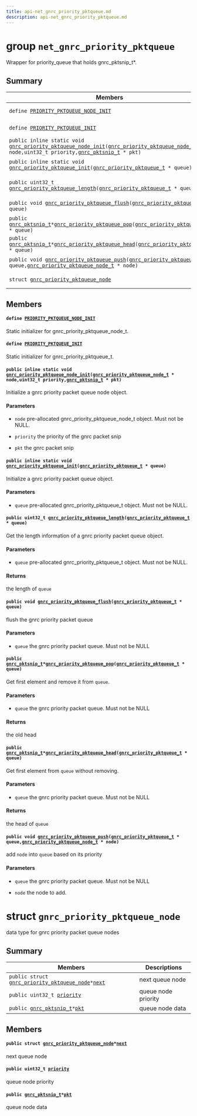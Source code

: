 ```yaml
---
title: api-net_gnrc_priority_pktqueue.md
description: api-net_gnrc_priority_pktqueue.md
---
```

# group `net_gnrc_priority_pktqueue` 

Wrapper for priority_queue that holds gnrc_pktsnip_t*.

## Summary

 Members                        | Descriptions                                
--------------------------------|---------------------------------------------
`define `[`PRIORITY_PKTQUEUE_NODE_INIT`](#group__net__gnrc__priority__pktqueue_1gafd88514633153dca817f310761ad280d)            | Static initializer for gnrc_priority_pktqueue_node_t.
`define `[`PRIORITY_PKTQUEUE_INIT`](#group__net__gnrc__priority__pktqueue_1ga77164b079a244bb59aa67195eb265b41)            | Static initializer for gnrc_priority_pktqueue_t.
`public inline static void `[`gnrc_priority_pktqueue_node_init`](#group__net__gnrc__priority__pktqueue_1ga61707b8f2f2db475a957290ae6852fdf)`(`[`gnrc_priority_pktqueue_node_t`](./doc/starlight-docs/src/content/docs/apidoc/api-undefined.md#group__net__gnrc__priority__pktqueue_1ga10b245cb3bd9484bc7cfa19632d9a221)` * node,uint32_t priority,`[`gnrc_pktsnip_t`](./doc/starlight-docs/src/content/docs/apidoc/api-undefined.md#group__net__gnrc__pkt_1ga961e6ea05309a3d69a4d96f4a2dedb63)` * pkt)`            | Initialize a gnrc priority packet queue node object.
`public inline static void `[`gnrc_priority_pktqueue_init`](#group__net__gnrc__priority__pktqueue_1ga89db31172ced67f3cf1c66ece7686415)`(`[`gnrc_priority_pktqueue_t`](./doc/starlight-docs/src/content/docs/apidoc/api-undefined.md#group__net__gnrc__priority__pktqueue_1ga08e79516f418a5e6ab046ce61248a5e1)` * queue)`            | Initialize a gnrc priority packet queue object.
`public uint32_t `[`gnrc_priority_pktqueue_length`](#group__net__gnrc__priority__pktqueue_1ga201cd721fe575fba7d7a7ea4da63724f)`(`[`gnrc_priority_pktqueue_t`](./doc/starlight-docs/src/content/docs/apidoc/api-undefined.md#group__net__gnrc__priority__pktqueue_1ga08e79516f418a5e6ab046ce61248a5e1)` * queue)`            | Get the length information of a gnrc priority packet queue object.
`public void `[`gnrc_priority_pktqueue_flush`](#group__net__gnrc__priority__pktqueue_1ga55391764c5ee23530b61a2c456c9cd22)`(`[`gnrc_priority_pktqueue_t`](./doc/starlight-docs/src/content/docs/apidoc/api-undefined.md#group__net__gnrc__priority__pktqueue_1ga08e79516f418a5e6ab046ce61248a5e1)` * queue)`            | flush the gnrc priority packet queue
`public `[`gnrc_pktsnip_t`](./doc/starlight-docs/src/content/docs/apidoc/api-undefined.md#group__net__gnrc__pkt_1ga961e6ea05309a3d69a4d96f4a2dedb63)` * `[`gnrc_priority_pktqueue_pop`](#group__net__gnrc__priority__pktqueue_1gae1cf0b17ff3374967f78c30356ff8dd9)`(`[`gnrc_priority_pktqueue_t`](./doc/starlight-docs/src/content/docs/apidoc/api-undefined.md#group__net__gnrc__priority__pktqueue_1ga08e79516f418a5e6ab046ce61248a5e1)` * queue)`            | Get first element and remove it from `queue`.
`public `[`gnrc_pktsnip_t`](./doc/starlight-docs/src/content/docs/apidoc/api-undefined.md#group__net__gnrc__pkt_1ga961e6ea05309a3d69a4d96f4a2dedb63)` * `[`gnrc_priority_pktqueue_head`](#group__net__gnrc__priority__pktqueue_1gaf5f043b11f9ca55a004c22c1c1e9f75b)`(`[`gnrc_priority_pktqueue_t`](./doc/starlight-docs/src/content/docs/apidoc/api-undefined.md#group__net__gnrc__priority__pktqueue_1ga08e79516f418a5e6ab046ce61248a5e1)` * queue)`            | Get first element from `queue` without removing.
`public void `[`gnrc_priority_pktqueue_push`](#group__net__gnrc__priority__pktqueue_1gae24a0964a96df99befead4ef2453a21c)`(`[`gnrc_priority_pktqueue_t`](./doc/starlight-docs/src/content/docs/apidoc/api-undefined.md#group__net__gnrc__priority__pktqueue_1ga08e79516f418a5e6ab046ce61248a5e1)` * queue,`[`gnrc_priority_pktqueue_node_t`](./doc/starlight-docs/src/content/docs/apidoc/api-undefined.md#group__net__gnrc__priority__pktqueue_1ga10b245cb3bd9484bc7cfa19632d9a221)` * node)`            | add `node` into `queue` based on its priority
`struct `[`gnrc_priority_pktqueue_node`](#structgnrc__priority__pktqueue__node) | data type for gnrc priority packet queue nodes

## Members

#### `define `[`PRIORITY_PKTQUEUE_NODE_INIT`](#group__net__gnrc__priority__pktqueue_1gafd88514633153dca817f310761ad280d) 

Static initializer for gnrc_priority_pktqueue_node_t.

#### `define `[`PRIORITY_PKTQUEUE_INIT`](#group__net__gnrc__priority__pktqueue_1ga77164b079a244bb59aa67195eb265b41) 

Static initializer for gnrc_priority_pktqueue_t.

#### `public inline static void `[`gnrc_priority_pktqueue_node_init`](#group__net__gnrc__priority__pktqueue_1ga61707b8f2f2db475a957290ae6852fdf)`(`[`gnrc_priority_pktqueue_node_t`](./doc/starlight-docs/src/content/docs/apidoc/api-undefined.md#group__net__gnrc__priority__pktqueue_1ga10b245cb3bd9484bc7cfa19632d9a221)` * node,uint32_t priority,`[`gnrc_pktsnip_t`](./doc/starlight-docs/src/content/docs/apidoc/api-undefined.md#group__net__gnrc__pkt_1ga961e6ea05309a3d69a4d96f4a2dedb63)` * pkt)` 

Initialize a gnrc priority packet queue node object.

#### Parameters
* `node` pre-allocated gnrc_priority_pktqueue_node_t object. Must not be NULL. 

* `priority` the priority of the gnrc packet snip 

* `pkt` the gnrc packet snip

#### `public inline static void `[`gnrc_priority_pktqueue_init`](#group__net__gnrc__priority__pktqueue_1ga89db31172ced67f3cf1c66ece7686415)`(`[`gnrc_priority_pktqueue_t`](./doc/starlight-docs/src/content/docs/apidoc/api-undefined.md#group__net__gnrc__priority__pktqueue_1ga08e79516f418a5e6ab046ce61248a5e1)` * queue)` 

Initialize a gnrc priority packet queue object.

#### Parameters
* `queue` pre-allocated gnrc_priority_pktqueue_t object. Must not be NULL.

#### `public uint32_t `[`gnrc_priority_pktqueue_length`](#group__net__gnrc__priority__pktqueue_1ga201cd721fe575fba7d7a7ea4da63724f)`(`[`gnrc_priority_pktqueue_t`](./doc/starlight-docs/src/content/docs/apidoc/api-undefined.md#group__net__gnrc__priority__pktqueue_1ga08e79516f418a5e6ab046ce61248a5e1)` * queue)` 

Get the length information of a gnrc priority packet queue object.

#### Parameters
* `queue` pre-allocated gnrc_priority_pktqueue_t object. Must not be NULL. 

#### Returns
the length of `queue`

#### `public void `[`gnrc_priority_pktqueue_flush`](#group__net__gnrc__priority__pktqueue_1ga55391764c5ee23530b61a2c456c9cd22)`(`[`gnrc_priority_pktqueue_t`](./doc/starlight-docs/src/content/docs/apidoc/api-undefined.md#group__net__gnrc__priority__pktqueue_1ga08e79516f418a5e6ab046ce61248a5e1)` * queue)` 

flush the gnrc priority packet queue

#### Parameters
* `queue` the gnrc priority packet queue. Must not be NULL

#### `public `[`gnrc_pktsnip_t`](./doc/starlight-docs/src/content/docs/apidoc/api-undefined.md#group__net__gnrc__pkt_1ga961e6ea05309a3d69a4d96f4a2dedb63)` * `[`gnrc_priority_pktqueue_pop`](#group__net__gnrc__priority__pktqueue_1gae1cf0b17ff3374967f78c30356ff8dd9)`(`[`gnrc_priority_pktqueue_t`](./doc/starlight-docs/src/content/docs/apidoc/api-undefined.md#group__net__gnrc__priority__pktqueue_1ga08e79516f418a5e6ab046ce61248a5e1)` * queue)` 

Get first element and remove it from `queue`.

#### Parameters
* `queue` the gnrc priority packet queue. Must not be NULL

#### Returns
the old head

#### `public `[`gnrc_pktsnip_t`](./doc/starlight-docs/src/content/docs/apidoc/api-undefined.md#group__net__gnrc__pkt_1ga961e6ea05309a3d69a4d96f4a2dedb63)` * `[`gnrc_priority_pktqueue_head`](#group__net__gnrc__priority__pktqueue_1gaf5f043b11f9ca55a004c22c1c1e9f75b)`(`[`gnrc_priority_pktqueue_t`](./doc/starlight-docs/src/content/docs/apidoc/api-undefined.md#group__net__gnrc__priority__pktqueue_1ga08e79516f418a5e6ab046ce61248a5e1)` * queue)` 

Get first element from `queue` without removing.

#### Parameters
* `queue` the gnrc priority packet queue. Must not be NULL

#### Returns
the head of `queue`

#### `public void `[`gnrc_priority_pktqueue_push`](#group__net__gnrc__priority__pktqueue_1gae24a0964a96df99befead4ef2453a21c)`(`[`gnrc_priority_pktqueue_t`](./doc/starlight-docs/src/content/docs/apidoc/api-undefined.md#group__net__gnrc__priority__pktqueue_1ga08e79516f418a5e6ab046ce61248a5e1)` * queue,`[`gnrc_priority_pktqueue_node_t`](./doc/starlight-docs/src/content/docs/apidoc/api-undefined.md#group__net__gnrc__priority__pktqueue_1ga10b245cb3bd9484bc7cfa19632d9a221)` * node)` 

add `node` into `queue` based on its priority

#### Parameters
* `queue` the gnrc priority packet queue. Must not be NULL 

* `node` the node to add.

# struct `gnrc_priority_pktqueue_node` 

data type for gnrc priority packet queue nodes

## Summary

 Members                        | Descriptions                                
--------------------------------|---------------------------------------------
`public struct `[`gnrc_priority_pktqueue_node`](#structgnrc__priority__pktqueue__node)` * `[`next`](#structgnrc__priority__pktqueue__node_1a7d33022771cb233d22586c0110108f28) | next queue node
`public uint32_t `[`priority`](#structgnrc__priority__pktqueue__node_1a5cde4978c21dca9f40827f8268e8a99e) | queue node priority
`public `[`gnrc_pktsnip_t`](./doc/starlight-docs/src/content/docs/apidoc/api-undefined.md#group__net__gnrc__pkt_1ga961e6ea05309a3d69a4d96f4a2dedb63)` * `[`pkt`](#structgnrc__priority__pktqueue__node_1a68f1d2a419c5e52f5e012537da300047) | queue node data

## Members

#### `public struct `[`gnrc_priority_pktqueue_node`](#structgnrc__priority__pktqueue__node)` * `[`next`](#structgnrc__priority__pktqueue__node_1a7d33022771cb233d22586c0110108f28) 

next queue node

#### `public uint32_t `[`priority`](#structgnrc__priority__pktqueue__node_1a5cde4978c21dca9f40827f8268e8a99e) 

queue node priority

#### `public `[`gnrc_pktsnip_t`](./doc/starlight-docs/src/content/docs/apidoc/api-undefined.md#group__net__gnrc__pkt_1ga961e6ea05309a3d69a4d96f4a2dedb63)` * `[`pkt`](#structgnrc__priority__pktqueue__node_1a68f1d2a419c5e52f5e012537da300047) 

queue node data

